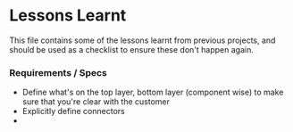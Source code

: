# Lessons Learnt
This file contains some of the lessons learnt from previous projects, and should be used as a checklist to ensure these don't happen again.

### Requirements / Specs ###

* Define what's on the top layer, bottom layer (component wise) to make sure that you're clear with the customer
* Explicitly define connectors
* 
